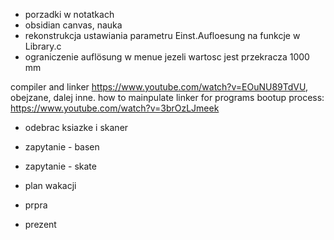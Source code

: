 - porzadki w notatkach
- obsidian canvas, nauka
- rekonstrukcja ustawiania parametru Einst.Aufloesung na funkcje w Library.c
- ograniczenie auflösung w menue jezeli wartosc jest przekracza 1000 mm




compiler and linker https://www.youtube.com/watch?v=EOuNU89TdVU, obejzane, dalej inne.  how to mainpulate linker for programs 
bootup process: https://www.youtube.com/watch?v=3brOzLJmeek

- odebrac ksiazke i skaner

- zapytanie - basen
- zapytanie - skate

- plan wakacji
- prpra
- prezent